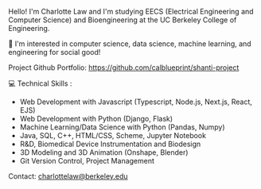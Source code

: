 Hello! I'm Charlotte Law and I'm studying EECS (Electrical Engineering and Computer Science) and Bioengineering at the UC Berkeley College of Engineering.  

🌱 I'm interested in computer science, data science, machine learning, and engineering for social good! 

Project Github Portfolio: https://github.com/calblueprint/shanti-project

💻 Technical Skills :  
- Web Development with Javascript (Typescript, Node.js, Next.js, React, EJS)
- Web Development with Python (Django, Flask)
- Machine Learning/Data Science with Python (Pandas, Numpy)
- Java, SQL, C++, HTML/CSS, Scheme, Jupyter Notebook
- R&D, Biomedical Device Instrumentation and Biodesign
- 3D Modeling and 3D Animation (Onshape, Blender)
- Git Version Control, Project Management

Contact: charlottelaw@berkeley.edu  

